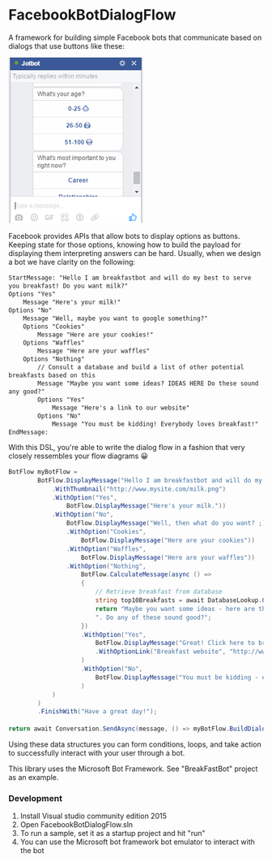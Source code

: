 # FacebookBotDialogFlow
A framework for building simple Facebook bots that communicate based on dialogs that use buttons like these:

![Alt text](/dialog.png?raw=true "Facebook dialog example")

Facebook provides APIs that allow bots to display options as buttons. Keeping state for those options, knowing how to build the payload for displaying them interpreting answers can be hard. Usually, when we design a bot we have clarity on the following:

```
StartMessage: "Hello I am breakfastbot and will do my best to serve you breakfast! Do you want milk?"
Options "Yes"
	Message "Here's your milk!"
Options "No"
	Message "Well, maybe you want to google something?"
	Options "Cookies"
		Message "Here are your cookies!"
	Options "Waffles"
		Message "Here are your waffles"
	Options "Nothing"
		// Consult a database and build a list of other potential breakfasts based on this
		Message "Maybe you want some ideas? IDEAS HERE Do these sound any good?"
		Options "Yes"
			Message "Here's a link to our website"
		Options "No"
			Message "You must be kidding! Everybody loves breakfast!"
EndMessage: 
```

With this DSL, you're able to write the dialog flow in a fashion that very closely ressembles your flow diagrams :grinning:

```csharp
BotFlow myBotFlow =
		BotFlow.DisplayMessage("Hello I am breakfastbot and will do my best to serve you breakfast! Do you want milk?")
			.WithThumbnail("http://www.mysite.com/milk.png")
			.WithOption("Yes",
				BotFlow.DisplayMessage("Here's your milk."))
			.WithOption("No",
				BotFlow.DisplayMessage("Well, then what do you want? ;)")
				.WithOption("Cookies",
					BotFlow.DisplayMessage("Here are your cookies"))
				.WithOption("Waffles",
					BotFlow.DisplayMessage("Here are your waffles"))
				.WithOption("Nothing",
					BotFlow.CalculateMessage(async () =>
					{
						// Retrieve breakfast from database
						string top10Breakfasts = await DatabaseLookup.GetTop10Breakfasts();
						return "Maybe you want some ideas - here are the top 10 breakfasts according to our database: " + top10Breakfasts +
						". Do any of these sound good?";
					})
					.WithOption("Yes",
						BotFlow.DisplayMessage("Great! Click here to browse to our breakfast webpage to find them.")
						.WithOptionLink("Breakfast website", "http://www.microsoft.com")
					)
					.WithOption("No",
						BotFlow.DisplayMessage("You must be kidding - everybody likes breakfast!")
					)
			)
		)
		.FinishWith("Have a great day!");

return await Conversation.SendAsync(message, () => myBotFlow.BuildDialogChain());
```

Using these data structures you can form conditions, loops, and take action to successfully interact with your user through a bot.

This library uses the Microsoft Bot Framework. See "BreakFastBot" project as an example.

### Development

1. Install Visual studio community edition 2015
2. Open FacebookBotDialogFlow.sln
3. To run a sample, set it as a startup project and hit "run"
4. You can use the Microsoft bot framework bot emulator to interact with the bot